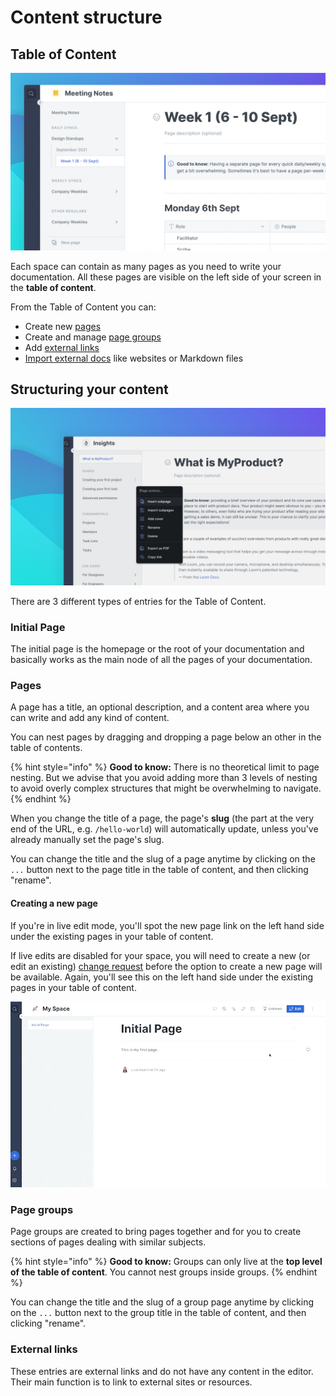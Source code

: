 # Content structure

## Table of Content

![](../.gitbook/assets/ToC.png)

Each space can contain as many pages as you need to write your documentation. All these pages are visible on the left side of your screen in the **table of content**.

From the Table of Content you can:

* Create new [pages](content-structure.md#pages)
* Create and manage [page groups](content-structure.md#groups)
* Add [external links](content-structure.md#external-links)
* [Import external docs](../features/import.md) like websites or Markdown files

## Structuring your content

![](<../.gitbook/assets/Page Menu.png>)

There are 3 different types of entries for the Table of Content.

### Initial Page <a href="#initial-page" id="initial-page"></a>

The initial page is the homepage or the root of your documentation and basically works as the main node of all the pages of your documentation.

### Pages

A page has a title, an optional description, and a content area where you can write and add any kind of content.‌

You can nest pages by dragging and dropping a page below an other in the table of contents.

{% hint style="info" %}
**Good to know:** There is no theoretical limit to page nesting. But we advise that you avoid adding more than 3 levels of nesting to avoid overly complex structures that might be overwhelming to navigate.
{% endhint %}

When you change the title of a page, the page's **slug** (the part at the very end of the URL, e.g. `/hello-world`) will automatically update, unless you've already manually set the page's slug.

You can change the title and the slug of a page anytime by clicking on the `...` button next to the page title in the table of content, and then clicking "rename".

#### Creating a new page

If you're in live edit mode, you'll spot the new page link on the left hand side under the existing pages in your table of content.

If live edits are disabled for your space, you will need to create a new (or edit an existing) [change request](editing-pages/change-requests.md) before the option to create a new page will be available. Again, you'll see this on the left hand side under the existing pages in your table of content.

![](../.gitbook/assets/create-new-page.gif)

### Page groups <a href="#groups" id="groups"></a>

Page groups are created to bring pages together and for you to create sections of pages dealing with similar subjects.

{% hint style="info" %}
**Good to know:** Groups can only live at the **top level of the table of content**. You cannot nest groups inside groups.
{% endhint %}

You can change the title and the slug of a group page anytime by clicking on the `...` button next to the group title in the table of content, and then clicking "rename".

### External links <a href="#external-links" id="external-links"></a>

These entries are external links and do not have any content in the editor. Their main function is to link to external sites or resources.
